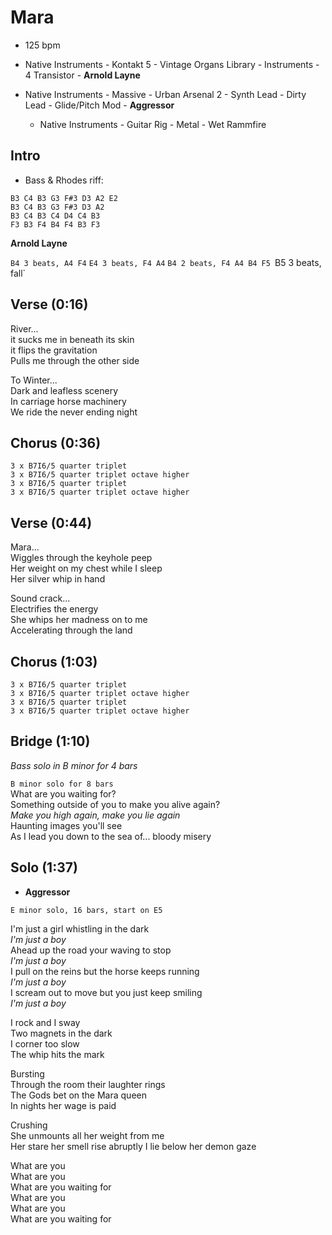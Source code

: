 # Mara

* 125 bpm

* Native Instruments - Kontakt 5 - Vintage Organs Library - Instruments - 4 Transistor - **Arnold Layne**
* Native Instruments - Massive - Urban Arsenal 2 - Synth Lead - Dirty Lead - Glide/Pitch Mod - **Aggressor**
  * Native Instruments - Guitar Rig - Metal - Wet Rammfire

## Intro

* Bass & Rhodes riff:

`B3 C4 B3 G3 F#3 D3 A2 E2`  
`B3 C4 B3 G3 F#3 D3 A2`  
`B3 C4 B3 C4 D4 C4 B3`  
`F3 B3 F4 B4 F4 B3 F3`  

**Arnold Layne**

`B4 3 beats, A4 F4`
`E4 3 beats, F4 A4`
`B4 2 beats, F4 A4 B4 F5
`B5 3 beats, fall`

## Verse (0:16)

River...  
it sucks me in beneath its skin  
it flips the gravitation  
Pulls me through the other side  

To Winter...  
Dark and leafless scenery  
In carriage horse machinery  
We ride the never ending night  

## Chorus (0:36)

`3 x B7I6/5 quarter triplet`  
`3 x B7I6/5 quarter triplet octave higher`  
`3 x B7I6/5 quarter triplet`  
`3 x B7I6/5 quarter triplet octave higher`  

## Verse (0:44)

Mara...  
Wiggles through the keyhole peep  
Her weight on my chest while I sleep  
Her silver whip in hand  

Sound crack...  
Electrifies the energy  
She whips her madness on to me  
Accelerating through the land  

## Chorus (1:03)

`3 x B7I6/5 quarter triplet`  
`3 x B7I6/5 quarter triplet octave higher`  
`3 x B7I6/5 quarter triplet`  
`3 x B7I6/5 quarter triplet octave higher`  

## Bridge (1:10)

_Bass solo in B minor for 4 bars_

`B minor solo for 8 bars`  
What are you waiting for?  
Something outside of you to make you alive again?  
_Make you high again, make you lie again_  
Haunting images you'll see  
As I lead you down to the sea of... bloody misery  

## Solo (1:37)

* **Aggressor**

`E minor solo, 16 bars, start on E5`

I'm just a girl whistling in the dark  
_I'm just a boy_  
Ahead up the road your waving to stop  
_I'm just a boy_  
I pull on the reins but the horse keeps running  
_I'm just a boy_  
I scream out to move but you just keep smiling  
_I'm just a boy_  

I rock and I sway  
Two magnets in the dark  
I corner too slow  
The whip hits the mark  

Bursting  
Through the room their laughter rings  
The Gods bet on the Mara queen  
In nights her wage is paid  

Crushing  
She unmounts all her weight from me  
Her stare her smell rise abruptly
I lie below her demon gaze  

What are you  
What are you  
What are you waiting for  
What are you  
What are you  
What are you waiting for
